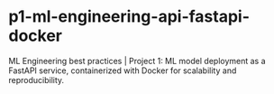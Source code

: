 # p1-ml-engineering-api-fastapi-docker
ML Engineering best practices  |  Project 1: ML model deployment as a FastAPI service, containerized with Docker for scalability and reproducibility.
